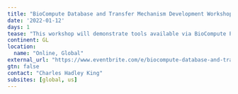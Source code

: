 ```yaml
---
title: "BioCompute Database and Transfer Mechanism Development Workshop"
date: '2022-01-12'
days: 1
tease: "This workshop will demonstrate tools available via BioCompute Portal and how they enable interoperability in research and regulatory spaces."
continent: GL
location:
  name: "Online, Global"
external_url: "https://www.eventbrite.com/e/biocompute-database-and-transfer-mechanism-development-workshop-tickets-192462248767"
gtn: false
contact: "Charles Hadley King"
subsites: [global, us]
---
```

